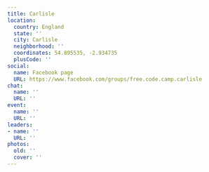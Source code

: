```yaml
---
title: Carlisle
location:
  country: England
  state: ''
  city: Carlisle
  neighborhood: ''
  coordinates: 54.895535, -2.934735
  plusCode: ''
social:
  name: Facebook page
  URL: https://www.facebook.com/groups/free.code.camp.carlisle
chat:
  name: ''
  URL: ''
event:
  name: ''
  URL: ''
leaders:
- name: ''
  URL: ''
photos:
  old: ''
  cover: ''
---
```

